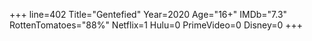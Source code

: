 +++
line=402
Title="Gentefied"
Year=2020
Age="16+"
IMDb="7.3"
RottenTomatoes="88%"
Netflix=1
Hulu=0
PrimeVideo=0
Disney=0
+++

